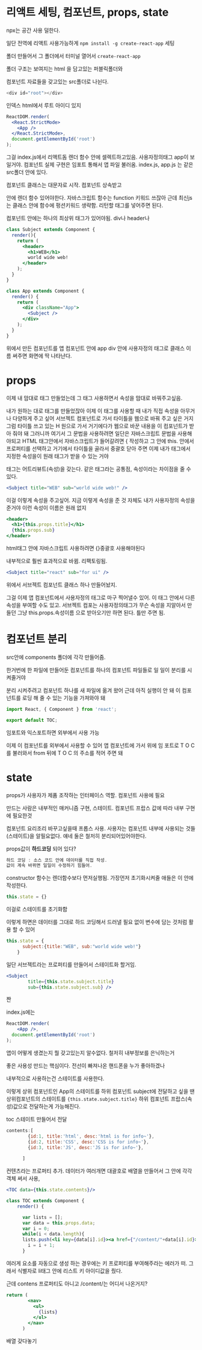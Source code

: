 # 리액트 세팅, 컴포넌트, props, state

npx는 공간 사용 덜한다. 

일단 전역에 리액트 사용가능하게 `npm install -g create-react-app` 세팅

폴더 만들어서 그 폴더에서 터미널 열어서 `create-react-app`  

폴더 구조는 보여지는 html 을 담고있는 퍼블릭폴더와

컴포넌트 자료들을 갖고있는 src폴더로 나뉜다.  

  

```java
<div id="root"></div>
```

인덱스 html에서 루트 아이디 있지 

```jsx
ReactDOM.render(
  <React.StrictMode>
    <App />
  </React.StrictMode>,
  document.getElementById('root')
);
```

그걸 index.js에서 리액트돔 렌더 함수 안에 셀렉트하고있음. 사용자정의태그 app이 보일거야. 컴포넌트 실제 구현은 임포트 통해서 앱 파일 불러옴. index.js, app.js 는 같은 src폴더 안에 있다.  

컴포넌트 클래스는 대문자로 시작. 컴포넌트 상속받고

안에 렌더 함수 있어야한다. 자바스크립트 함수는 function 키워드 쓰잖아 근데 최신js는 클래스 안에 함수에 펑션키워드 생략함. 리턴할 태그를 넣어주면 된다.

컴포넌트 안에는 하나의 최상위 태그가 있어야됨. div나 header나 

```jsx
class Subject extends Component {
  render(){
    return (
      <header>
        <h1>WEB</h1>
        world wide web!
      </header>
    );
  }
}

class App extends Component {
  render() {
    return (
      <div className="App">
        <Subject />
      </div>
    );
  }
}
```

위에서 만든 컴포넌트를 앱 컴포넌트 안에 app div 안에 사용자정의 태그로 클래스 이름 써주면 화면에 딱 나타난다.

# props

이제 내 맘대로 태그 만들었는데 그 태그 사용하면서 속성을 맘대로 바꿔주고싶음.

내가 원하는 대로 태그를 만들었잖아 이제 이 태그를 사용할 때 내가 직접 속성을 아무거나 다양하게 주고 싶어
서브젝트 컴포넌트로 가서 타이틀을 웹으로 바꿔 주고 싶은 거지 그럼 타이틀 쓰고 있는 H 원으로 가서 거기에다가 웹으로 바꾼 내용을 이 컴포넌트가 받아 줘야 돼 그러니까 여기서 그 문법을 사용하려면 일단은 자바스크립트 문법을 사용해야되고 HTML 태그안에서 자바스크립트가 들어갈려면 { 작성하고 그 안에 this. 안에서 프로퍼티를 선택하고 거기에서 타이틀을 골라서 중괄호 닫아 주면 이제 내가 태그에서 지정한 속성을이 원래 태그가 받을 수 있는 거야

태그는 어트리뷰트(속성)을 갖는다. 같은 태그라는 공통점, 속성이라는 차이점을 줄 수있다.

```jsx
<Subject title="WEB" sub="world wide web!" />
```

이걸 이렇게 속성을 주고싶어. 지금 이렇게 속성을 준 것 자체도 내가 사용자정의 속성을 준거야 이런 속성이 이름은 원래 없지

```jsx
<header>
  <h1>{this.props.title}</h1>
  {this.props.sub}
</header>
```

html태그 안에 자바스크립트 사용하려면 {}중괄호 사용해야된다

내부적으로 훨씬 효과적으로 바뀜. 리팩토링됨.

```jsx
<Subject title="react" sub="for ui" />
```

위에서 서브젝트 컴포넌트 클래스 하나 만들어놨지.

그걸 이제 앱 컴포넌트에서 사용자정의 태그로 마구 찍어낼수 있어. 이 태그 안에서 다른 속성을 부여할 수도 있고. 서브젝트 컴포는 사용자정의태그가 무슨 속성을 지알아서 만들던 그냥 this.props.속성이름 으로 받아오기만 하면 된다. 틀만 주면 됨.

# 컴포넌트 분리

src안에 components 폴더에 각각 만들어줌.

한거번에 한 파일에 만들어둔  컴포넌트를 하나의 컴포넌트 파일들로 일 일이 분리를 시켜줄거야

분리 시켜주려고 컴포넌트 하나를 새 파일에 옮겨 왔어 근데 아직 실행이 안 돼 이 컴포넌트를 로딩 해 줄 수 있는 기능을 가져와야 돼

```jsx
import React, { Component } from 'react';
```

```jsx
export default TOC;
```

임포트와 익스포트하면 외부에서 사용 가능

이제 이 컴포넌트를 외부에서 사용할 수 있어 앱 컴포넌트에 가서 위에 임 포트로 T O C를 불러와서  from 뒤에 T O C 의 주소를 적어 주면 돼

# state

props가 사용자가 제품 조작하는 인터페이스 역할. 컴포넌트 사용에 필요

만드는 사람은 내부적인 매커니즘 구현, 스테이트. 컴포넌트 프랍스 값에 따라 내부 구현에 필요한것

컴포넌트 요리조리 바꾸고싶을때 프롭스 사용. 사용자는 컴포넌트 내부에 사용되는 것들(스테이트)을 알필요없다. 얘네 둘은 철저히 분리되어있어야한다.

props값이 **하드코딩** 되어 있다?

```jsx
하드 코딩 : 소스 코드 안에 데이터를 직접 작성.
값이 계속 바뀌면 일일이 수정하기 힘들어.
```

constructor 함수는 렌더함수보다 먼저실행됨. 가장먼저 초기화시켜줄 애들은 이 안에 작성한다. 

```jsx
this.state = {}
```

이걸로 스테이트를 초기화함

이렇게 하면은 데이터를 그대로 하드 코딩해서 드러낼 필요 없이 변수에 담는 것처럼 활용 할 수 있어

```jsx
this.state = {
      subject:{title:"WEB", sub:"world wide web!"}
    }
```

일단 서브젝트라는 프로퍼티를 만들어서 스테이트화 할거임. 

```jsx
<Subject 
        title={this.state.subject.title} 
        sub={this.state.subject.sub} />
```

짠

index.js에는 

```jsx
ReactDOM.render(
    <App />,
  document.getElementById('root')
);
```

앱이 어떻게 생겼는지 뭘 갖고있는지 알수없다. 철저히 내부정보를 은닉하는거

좋은 사용성 만드는 핵심이다. 전선이 빠져나온 핸드폰을 누가 좋아하겠나

내부적으로 사용하는건 스테이트를 사용한다.

 

이렇게 상위 컴포넌트인 App의 스테이트를 하위 컴포넌트 subject에 전달하고 싶을 땐 상위컴포넌트의 스테이트를 `{this.state.subject.title}` 하위 컴포넌트 프랍스(속성)값으로 전달하는게 가능해진다.

toc 스테이트 만들어서 전달

```jsx
contents:[
        {id:1, title:'html', desc:'html is for info~'},
        {id:2, title:'CSS', desc:'CSS is for info~'},
        {id:3, title:'JS', desc:'JS is for info~'},
        
      ]
```

컨텐츠라는 프로퍼티 추가. 데이터가 여러개면 대괄호로 배열을 만들어서 그 안에 각각 객체 써서 사용,

```jsx
<TOC data={this.state.contents}/>
```

```jsx
class TOC extends Component {
    render() {

      var lists = [];
      var data = this.props.data;
      var i = 0;
      while(i < data.length){
      lists.push(<li key={data[i].id}><a href={"/content/"+data[i].id}>{data[i].title}</a></li>)
        i = i + 1;
      }
```

여러게 요소를 자동으로 생성 하는 경우에는 키 프로퍼티를 부여해주라는 에러가 떠. 그래서 식별자로 li태그 안에 리스트 키 아이디값을 줬다.

근데 contens 프로퍼티도 아니고 /content/는 어디서 나온거지?

```jsx
return (
        <nav>
          <ul>
            {lists}
          </ul>
        </nav>
      )
```

배열 갖다놓기

